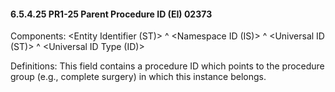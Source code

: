 #### 6.5.4.25 PR1-25 Parent Procedure ID (EI) 02373

Components: &lt;Entity Identifier (ST)> ^ &lt;Namespace ID (IS)> ^ &lt;Universal ID (ST)> ^ &lt;Universal ID Type (ID)>

Definitions: This field contains a procedure ID which points to the procedure group (e.g., complete surgery) in which this instance belongs.
